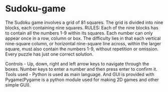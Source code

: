 # Sudoku-game

The Sudoku game involves a grid of 81 squares. The grid
is divided into nine blocks, each containing nine squares.
RULES: Each of the nine blocks has to contain all the numbers 
1-9 within its squares. Each number can only appear once 
in a row, column or box.
The difficulty lies in that each vertical nine-square column, 
or horizontal nine-square line across, within the larger square, 
must also contain the numbers 1-9, without repetition or omission.
Every puzzle has just one correct solution.

Controls - Up, down, right and left arrow keys to navigate through the boxes.
Number keys to enter a number and then press enter to confirm it.
Tools used -
Python is used as main language.
And GUI is provided with Pygame(Pygame is a python module used for making 2D games 
and other simple GUI).
